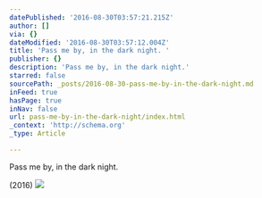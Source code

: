 ```yaml
---
datePublished: '2016-08-30T03:57:21.215Z'
author: []
via: {}
dateModified: '2016-08-30T03:57:12.004Z'
title: 'Pass me by, in the dark night. '
publisher: {}
description: 'Pass me by, in the dark night.'
starred: false
sourcePath: _posts/2016-08-30-pass-me-by-in-the-dark-night.md
inFeed: true
hasPage: true
inNav: false
url: pass-me-by-in-the-dark-night/index.html
_context: 'http://schema.org'
_type: Article

---
```

Pass me by, in the dark night.

(2016)
![](https://the-grid-user-content.s3-us-west-2.amazonaws.com/2d3feff3-b2b2-45e7-b7a4-6948139d7a65.jpg)